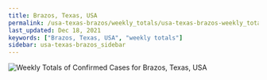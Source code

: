 ```yaml
---
title: Brazos, Texas, USA
permalink: /usa-texas-brazos/weekly_totals/usa-texas-brazos-weekly_totals.html
last_updated: Dec 18, 2021
keywords: ["Brazos, Texas, USA", "weekly totals"]
sidebar: usa-texas-brazos_sidebar
---
```


![Weekly Totals of Confirmed Cases for Brazos, Texas, USA](/covid_tracker/images/graphs/usa-texas-brazos-weekly_totals_graph.png)

